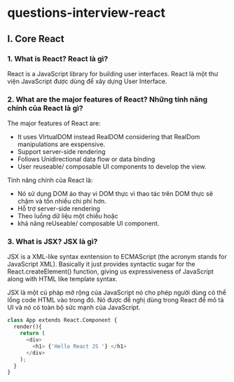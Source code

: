 # questions-interview-react
## I. Core React
### 1. What is React? React là gì? 
React is a JavaScript library for building user interfaces. 
React là một thư viện JavaScript được dùng để xây dựng User Interface.

### 2. What are the major features of React? Những tính năng chính của React là gì? 
The major features of React are: 
- It uses VIrtualDOM instead RealDOM considering that RealDom manipulations are exspensive.
- Support server-side rendering
- Follows Unidirectional data flow or data binding
- User reuseable/ composable UI components to develop the view.

Tính năng chính của React là: 
- Nó sử dụng DOM ảo thay vì DOM thực vì thao tác trên DOM thực sẽ chậm và tốn nhiều chi phí hơn.
- Hỗ trợ server-side rendering
- Theo luồng dữ liệu một chiều hoặc 
- khả năng reUseable/ composable UI component.

### 3. What is JSX? JSX là gì? 
JSX is a XML-like syntax exntension to ECMAScript (the acronym stands for JavaScript XML). Basically it just provides syntactic sugar for the React.createElement() function, giving us expressiveness of JavaScript along with HTML like template syntax.

JSX là một cú pháp mở rộng của JavaScript nó cho phép người dùng có thể lồng code HTML vào trong đó. Nó được đề nghị dùng trong React để mô tả UI và nó có toàn bộ sức mạnh của JavaScript.

```python
class App extends React.Component {
  render(){
    return (
      <div>
        <h1> {'Hello React JS '} </h1>
      </div>
    );
  }
}
```
